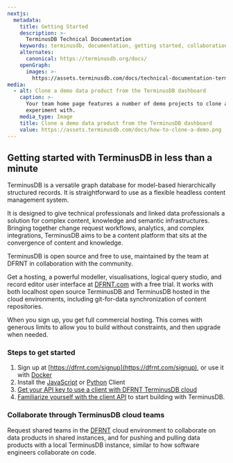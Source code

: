 ```yaml
---
nextjs:
  metadata:
    title: Getting Started
    description: >-
      TerminusDB Technical Documentation
    keywords: terminusdb, documentation, getting started, collaboration
    alternates:
      canonical: https://terminusdb.org/docs/
    openGraph:
      images: >-
        https://assets.terminusdb.com/docs/technical-documentation-terminuscms-og.png
media:
  - alt: Clone a demo data product from the TerminusDB dashboard
    caption: >-
      Your team home page features a number of demo projects to clone and
      experiment with.
    media_type: Image
    title: Clone a demo data product from the TerminusDB dashboard
    value: https://assets.terminusdb.com/docs/how-to-clone-a-demo.png
---
```


## Getting started with TerminusDB in less than a minute

TerminusDB is a versatile graph database for model-based hierarchically structured records. It is straightforward to use as a flexible headless content management system.

It is designed to give technical professionals and linked data professionals a solution for complex content, knowledge and semantic infrastructures. Bringing together change request workflows, analytics, and complex integrations, TerminusDB aims to be a content platform that sits at the convergence of content and knowledge.

TerminusDB is open source and free to use, maintained by the team at DFRNT in collaboration with the community.

Get a hosting, a powerful modeller, visualisations, logical query studio, and record editor user interface at [DFRNT.com](https://dfrnt.com/hypergraph-content-studio/) with a free trial. It works with both localhost open source TerminusDB and TerminusDB hosted in the cloud environments, including git-for-data synchronization of content repositories.

When you sign up, you get full commercial hosting. This comes with generous limits to allow you to build without constraints, and then upgrade when needed.

### Steps to get started

1.  Sign up at [https://dfrnt.com/signup](https://dfrnt.com/signup), or use it with [Docker](/docs/install-terminusdb-as-a-docker-container/)
2.  Install the [JavaScript](/docs/install-terminusdb-js-client/) or [Python](/docs/install-the-python-client/) Client
3.  [Get your API key to use a client with DFRNT TerminusDB cloud](/docs/how-to-connect-terminuscms/)
4.  [Familiarize yourself with the client API](/docs/connect-with-the-javascript-client/) to start building with TerminusDB.

### Collaborate through TerminusDB cloud teams

Request shared teams in the [DFRNT](https://dfrnt.com/hypergraph-content-studio/) cloud environment to collaborate on data products in shared instances, and for pushing and pulling data products with a local TerminusDB instance, similar to how software engineers collaborate on code.
